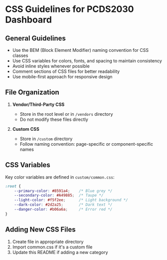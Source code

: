 # CSS Guidelines for PCDS2030 Dashboard

## General Guidelines

- Use the BEM (Block Element Modifier) naming convention for CSS classes
- Use CSS variables for colors, fonts, and spacing to maintain consistency
- Avoid inline styles whenever possible
- Comment sections of CSS files for better readability
- Use mobile-first approach for responsive design

## File Organization

1. **Vendor/Third-Party CSS**
   - Store in the root level or in `/vendors` directory
   - Do not modify these files directly

2. **Custom CSS**
   - Store in `/custom` directory
   - Follow naming convention: page-specific or component-specific names

## CSS Variables

Key color variables are defined in `custom/common.css`:

```css
:root {
    --primary-color: #8591a4;    /* Blue grey */
    --secondary-color: #A49885;  /* Taupe */
    --light-color: #f5f2ee;      /* Light background */
    --dark-color: #2d2a25;       /* Dark text */
    --danger-color: #b06a6a;     /* Error red */
}
```

## Adding New CSS Files

1. Create file in appropriate directory
2. Import common.css if it's a custom file
3. Update this README if adding a new category
